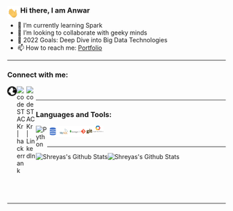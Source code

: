 
### Hi there, I am Anwar <img align="left" alt="high" width="30px" height="30px" src="https://github.com/anwarshaikh078/anwarshaikh.me/blob/main/images/waving_hand.gif" />

- :book: I’m currently learning Spark
- 👯 I’m looking to collaborate with geeky minds
- 🥅 2022 Goals: Deep Dive into Big Data Technologies
- 📫 How to reach me: [Portfolio](http://anwarshaikh078.github.io/anwarshaikh.me)

---

### Connect with me:

[<img align="left" alt="codeSTACKr.com" width="22px" src="https://raw.githubusercontent.com/iconic/open-iconic/master/svg/globe.svg" />][website]
[<img align="left" alt="codeSTACKr | hackerrank" width="22px" src="https://cdn.jsdelivr.net/npm/simple-icons@v3/icons/hackerrank.svg" />][hackerrank]
[<img align="left" alt="codeSTACKr | LinkedIn" width="22px" src="https://cdn.jsdelivr.net/npm/simple-icons@v3/icons/linkedin.svg" />][linkedin]


<br />

---

### Languages and Tools:
<img align="left" alt="Python" width="26px" src="https://upload.wikimedia.org/wikipedia/commons/thumb/c/c3/Python-logo-notext.svg/600px-Python-logo-notext.svg.png" />

<img align="left" alt="SQL" width="26px" src="https://raw.githubusercontent.com/github/explore/80688e429a7d4ef2fca1e82350fe8e3517d3494d/topics/sql/sql.png" />
<img align="left" alt="MySQL" width="26px" src="https://raw.githubusercontent.com/github/explore/80688e429a7d4ef2fca1e82350fe8e3517d3494d/topics/mysql/mysql.png" />
<img align="left" alt="MongoDB" width="26px" src="https://raw.githubusercontent.com/github/explore/80688e429a7d4ef2fca1e82350fe8e3517d3494d/topics/mongodb/mongodb.png" />
<img align="left" alt="Git" width="26px" src="https://raw.githubusercontent.com/github/explore/80688e429a7d4ef2fca1e82350fe8e3517d3494d/topics/git/git.png" />
<img align="left" alt="GCP" width="26px" src="https://github.com/anwarshaikh078/anwarshaikh.me/blob/main/images/gcp.png" />

<br/>
<br/>

---

<img align="left" alt="Shreyas's Github Stats" src="https://github-readme-stats.vercel.app/api?username=anwarshaikh078&show_icons=true&hide_border=true&theme=light&hide_title=true&include_all_commits=true&count_private=true" />
<img align="left" alt="Shreyas's Github Stats" src="https://github-readme-stats.vercel.app/api/top-langs/?username=anwarshaikh078&hide_border=true&hide=Jupyter Notebook,HTML,CSS" />

</br>
</br>
</br>
</br>
</br>
</br>

---




[website]: http://anwarshaikh078.github.io/anwarshaikh.me
[hackerrank]: https://www.hackerrank.com/anwarshaikh078
[linkedin]: https://www.linkedin.com/in/anwarshaikh078/

<!--
**ShreyasSubhedar/ShreyasSubhedar** is a ✨ _special_ ✨ repository because its `README.md` (this file) appears on your GitHub profile.

Here are some ideas to get you started:
<img src="https://github.com/ShreyasSubhedar/ShreyasSubhedar/blob/master/waving_hand.gif" width="40px" height="40px">


[![ReadMe Card](https://github-readme-stats.vercel.app/api/pin/?username=shreyassubhedar&repo=DevOps-Scaling-Automation-In-Swarm)](https://github.com/ShreyasSubhedar/DevOps-Scaling-Automation-In-Swarm)


[![ReadMe Card](https://github-readme-stats.vercel.app/api/pin/?username=shreyassubhedar&repo=Github-Automation)](https://github.com/ShreyasSubhedar/Github-Automation)

- 🔭 I’m currently working on ...
- 🌱 I’m currently learning ...
- 👯 I’m looking to collaborate on ...
- 🤔 I’m looking for help with ...
- 💬 Ask me about ...
- 📫 How to reach me: ...
- 😄 Pronouns: ...
- ⚡ Fun fact: ...
-->
